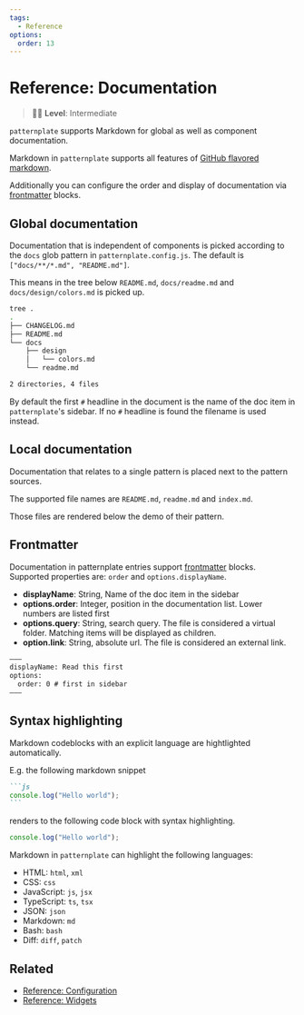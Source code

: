 ```yaml
---
tags:
  - Reference
options:
  order: 13
---
```


# Reference: Documentation

> :woman_student: **Level**: Intermediate

`patternplate` supports Markdown for global as well as component documentation.

Markdown in `patternplate` supports all features of [GitHub flavored markdown][github-flavored-markdown].

Additionally you can configure the order and display of documentation via [frontmatter][frontmatter] blocks.

## Global documentation

Documentation that is independent of components is picked according to the `docs` glob pattern
in `patternplate.config.js`. The default is `["docs/**/*.md", "README.md"]`. 

This means in the tree below `README.md`, `docs/readme.md` and `docs/design/colors.md`
is picked up.

```bash
tree .
.
├── CHANGELOG.md
├── README.md
└── docs
    ├── design
    │   └── colors.md
    └── readme.md

2 directories, 4 files
```

By default the first `#` headline in the document is the name of the doc item in `patternplate`'s sidebar. If no `#` headline is found the filename is used instead. 

## Local documentation

Documentation that relates to a single pattern  is placed next to the pattern sources.

The supported file names are `README.md`, `readme.md` and `index.md`. 

Those files are rendered below the demo of their pattern.

## Frontmatter 

Documentation in patternplate entries support [frontmatter][frontmatter] blocks. Supported
properties are: `order` and `options.displayName`.

* **displayName**: String, Name of the doc item in the sidebar
* **options.order**: Integer, position in the documentation list. Lower numbers are listed first
* **options.query**: String, search query. The file is considered a virtual folder. Matching items will be displayed as children.
* **option.link**: String, absolute url. The file is considered an external link.

```md
–––
displayName: Read this first
options:
  order: 0 # first in sidebar
–––
```

## Syntax highlighting

Markdown codeblocks with an explicit language are hightlighted automatically. 

E.g. the following markdown snippet

````md
```js
console.log("Hello world");
```
````

renders to the following code block with syntax highlighting.

```js
console.log("Hello world");
```

Markdown in `patternplate` can highlight the following languages:

* HTML: `html`, `xml`
* CSS: `css`
* JavaScript: `js`, `jsx`
* TypeScript: `ts`, `tsx`
* JSON: `json`
* Markdown: `md`
* Bash: `bash`
* Diff: `diff`, `patch`

## Related

* [Reference: Configuration](./doc/docs/reference/configuration)
* [Reference: Widgets](./doc/docs/reference/widgets)

[frontmatter]: https://jekyllrb.com/docs/frontmatter/
[github-flavored-markdown]: https://guides.github.com/features/mastering-markdown/
